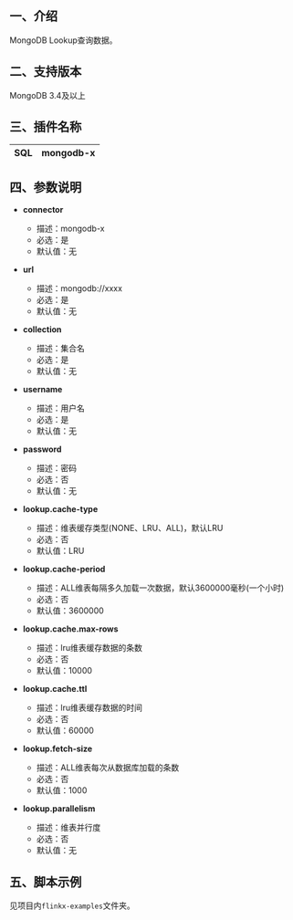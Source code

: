 ## 一、介绍
MongoDB Lookup查询数据。

## 二、支持版本
MongoDB 3.4及以上

## 三、插件名称
| SQL | mongodb-x |
| --- | --- |



## 四、参数说明

- **connector**
    - 描述：mongodb-x
    - 必选：是
    - 默认值：无



- **url**
    - 描述：mongodb://xxxx
    - 必选：是
    - 默认值：无



- **collection**
    - 描述：集合名
    - 必选：是
    - 默认值：无



- **username**
    - 描述：用户名
    - 必选：是
    - 默认值：无



- **password**
    - 描述：密码
    - 必选：否
    - 默认值：无



- **lookup.cache-type**
    - 描述：维表缓存类型(NONE、LRU、ALL)，默认LRU
    - 必选：否
    - 默认值：LRU



- **lookup.cache-period**
    - 描述：ALL维表每隔多久加载一次数据，默认3600000毫秒(一个小时)
    - 必选：否
    - 默认值：3600000



- **lookup.cache.max-rows**
    - 描述：lru维表缓存数据的条数
    - 必选：否
    - 默认值：10000



- **lookup.cache.ttl**
    - 描述：lru维表缓存数据的时间
    - 必选：否
    - 默认值：60000



- **lookup.fetch-size**
    - 描述：ALL维表每次从数据库加载的条数
    - 必选：否
    - 默认值：1000



- **lookup.parallelism**
    - 描述：维表并行度
    - 必选：否
    - 默认值：无
## 
## 五、脚本示例
见项目内`flinkx-examples`文件夹。


